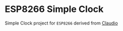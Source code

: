 ESP8266 Simple Clock
====================

Simple Clock project for `ESP8266` derived from [Claudio]

[Claudio]: https://github.com/pangodream/Claudio
